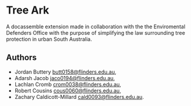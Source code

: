 # Tree Ark
A docassemble extension made in collaboration with the the Enviromental Defenders Office with the purpose of simplifying the law surrounding tree protection in urban South Australia.
## Authors
* Jordan Buttery butt0158@flinders.edu.au,
* Adarsh Jacob jaco0194@flinders.edu.au,
* Lachlan Cromb crom0038@flinders.edu.au,
* Robert Cousins cous0060@flinders.edu.au,
* Zachary Caldicott-Millard cald0093@flinders.edu.au.
